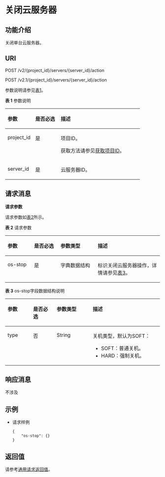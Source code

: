 # 关闭云服务器<a name="ZH-CN_TOPIC_0020212652"></a>

## 功能介绍<a name="section32841145"></a>

关闭单台云服务器。

## URI<a name="section27134857"></a>

POST /v2/\{project\_id\}/servers/\{server\_id\}/action

POST /v2.1/\{project\_id\}/servers/\{server\_id\}/action

参数说明请参见[表1](#table52155720)。

**表 1**  参数说明

<a name="table52155720"></a>
<table><thead align="left"><tr id="row49639248"><th class="cellrowborder" valign="top" width="20.549999999999997%" id="mcps1.2.4.1.1"><p id="p5187119"><a name="p5187119"></a><a name="p5187119"></a>参数</p>
</th>
<th class="cellrowborder" valign="top" width="18.86%" id="mcps1.2.4.1.2"><p id="p17503500"><a name="p17503500"></a><a name="p17503500"></a>是否必选</p>
</th>
<th class="cellrowborder" valign="top" width="60.589999999999996%" id="mcps1.2.4.1.3"><p id="p8497414"><a name="p8497414"></a><a name="p8497414"></a>描述</p>
</th>
</tr>
</thead>
<tbody><tr id="row45123001"><td class="cellrowborder" valign="top" width="20.549999999999997%" headers="mcps1.2.4.1.1 "><p id="p31084503"><a name="p31084503"></a><a name="p31084503"></a>project_id</p>
</td>
<td class="cellrowborder" valign="top" width="18.86%" headers="mcps1.2.4.1.2 "><p id="p34816825"><a name="p34816825"></a><a name="p34816825"></a>是</p>
</td>
<td class="cellrowborder" valign="top" width="60.589999999999996%" headers="mcps1.2.4.1.3 "><p id="p37593705"><a name="p37593705"></a><a name="p37593705"></a>项目ID。</p>
<p id="p1180512217438"><a name="p1180512217438"></a><a name="p1180512217438"></a>获取方法请参见<a href="获取项目ID.md">获取项目ID</a>。</p>
</td>
</tr>
<tr id="row14315403"><td class="cellrowborder" valign="top" width="20.549999999999997%" headers="mcps1.2.4.1.1 "><p id="p18697032"><a name="p18697032"></a><a name="p18697032"></a>server_id</p>
</td>
<td class="cellrowborder" valign="top" width="18.86%" headers="mcps1.2.4.1.2 "><p id="p38064613"><a name="p38064613"></a><a name="p38064613"></a>是</p>
</td>
<td class="cellrowborder" valign="top" width="60.589999999999996%" headers="mcps1.2.4.1.3 "><p id="p63334794"><a name="p63334794"></a><a name="p63334794"></a>云服务器ID。</p>
</td>
</tr>
</tbody>
</table>

## 请求消息<a name="section42887128"></a>

**请求参数**

请求参数如[表2](#table54550461)所示。

**表 2**  请求参数

<a name="table54550461"></a>
<table><thead align="left"><tr id="row11842506"><th class="cellrowborder" valign="top" width="17.11%" id="mcps1.2.5.1.1"><p id="p19718930"><a name="p19718930"></a><a name="p19718930"></a>参数</p>
</th>
<th class="cellrowborder" valign="top" width="17.11%" id="mcps1.2.5.1.2"><p id="p53729511"><a name="p53729511"></a><a name="p53729511"></a>是否必选</p>
</th>
<th class="cellrowborder" valign="top" width="24.060000000000002%" id="mcps1.2.5.1.3"><p id="p57123120"><a name="p57123120"></a><a name="p57123120"></a>参数类型</p>
</th>
<th class="cellrowborder" valign="top" width="41.72%" id="mcps1.2.5.1.4"><p id="p63570006"><a name="p63570006"></a><a name="p63570006"></a>描述</p>
</th>
</tr>
</thead>
<tbody><tr id="row48896832"><td class="cellrowborder" valign="top" width="17.11%" headers="mcps1.2.5.1.1 "><p id="p1220438"><a name="p1220438"></a><a name="p1220438"></a>os-stop</p>
</td>
<td class="cellrowborder" valign="top" width="17.11%" headers="mcps1.2.5.1.2 "><p id="p31746690"><a name="p31746690"></a><a name="p31746690"></a>是</p>
</td>
<td class="cellrowborder" valign="top" width="24.060000000000002%" headers="mcps1.2.5.1.3 "><p id="p21345065"><a name="p21345065"></a><a name="p21345065"></a>字典数据结构</p>
</td>
<td class="cellrowborder" valign="top" width="41.72%" headers="mcps1.2.5.1.4 "><p id="p58405349"><a name="p58405349"></a><a name="p58405349"></a>标识关闭云服务器操作，详情请参见<a href="#table10346346162744">表3</a>。</p>
</td>
</tr>
</tbody>
</table>

**表 3**  os-stop字段数据结构说明

<a name="table10346346162744"></a>
<table><thead align="left"><tr id="row45993853162744"><th class="cellrowborder" valign="top" width="16.54%" id="mcps1.2.5.1.1"><p id="p5888173944215"><a name="p5888173944215"></a><a name="p5888173944215"></a>参数</p>
</th>
<th class="cellrowborder" valign="top" width="15.229999999999999%" id="mcps1.2.5.1.2"><p id="p1588833954215"><a name="p1588833954215"></a><a name="p1588833954215"></a>是否必选</p>
</th>
<th class="cellrowborder" valign="top" width="23.31%" id="mcps1.2.5.1.3"><p id="p16888143911424"><a name="p16888143911424"></a><a name="p16888143911424"></a>参数类型</p>
</th>
<th class="cellrowborder" valign="top" width="44.92%" id="mcps1.2.5.1.4"><p id="p10888639134216"><a name="p10888639134216"></a><a name="p10888639134216"></a>描述</p>
</th>
</tr>
</thead>
<tbody><tr id="row41908639162744"><td class="cellrowborder" valign="top" width="16.54%" headers="mcps1.2.5.1.1 "><p id="p39156593162744"><a name="p39156593162744"></a><a name="p39156593162744"></a>type</p>
</td>
<td class="cellrowborder" valign="top" width="15.229999999999999%" headers="mcps1.2.5.1.2 "><p id="p17567451162744"><a name="p17567451162744"></a><a name="p17567451162744"></a>否</p>
</td>
<td class="cellrowborder" valign="top" width="23.31%" headers="mcps1.2.5.1.3 "><p id="p13677446162744"><a name="p13677446162744"></a><a name="p13677446162744"></a>String</p>
</td>
<td class="cellrowborder" valign="top" width="44.92%" headers="mcps1.2.5.1.4 "><p id="p34131354162744"><a name="p34131354162744"></a><a name="p34131354162744"></a>关机类型，默认为SOFT：</p>
<a name="ul1169415154044"></a><a name="ul1169415154044"></a><ul id="ul1169415154044"><li>SOFT：普通关机。</li><li>HARD：强制关机。</li></ul>
</td>
</tr>
</tbody>
</table>

## 响应消息<a name="section50439840"></a>

不涉及

## 示例<a name="section38609473427"></a>

-   请求样例

    ```
    {
        "os-stop": {}
    }
    ```


## 返回值<a name="section51305376"></a>

请参考[通用请求返回值](通用请求返回值.md)。

